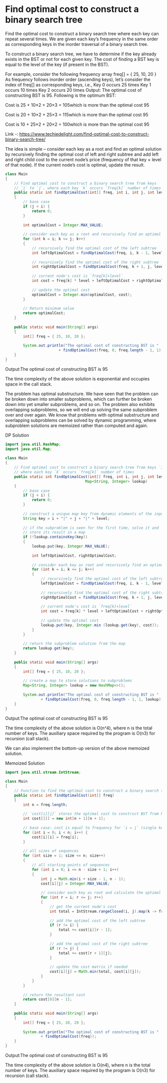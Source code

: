 # Find optimal cost to construct a binary search tree
Find the optimal cost to construct a binary search tree where each key can repeat several times. We are given each key’s frequency in the same order as corresponding keys in the inorder traversal of a binary search tree.

To construct a binary search tree, we have to determine if the key already exists in the BST or not for each given key. The cost of finding a BST key is equal to the level of the key (if present in the BST).

For example, consider the following frequency array freq[] = { 25, 10, 20 } As frequency follows inorder order (ascending keys), let’s consider the index of freq[] as corresponding keys, i.e., 
Key 0 occurs 25 times
Key 1 occurs 10 times
Key 2 occurs 20 times
 Output: The optimal cost of constructing BST is 95. Following is the optimum BST: 

Cost is 25 + 10×2 + 20×3 = 105which is more than the optimal cost 95 

Cost is 20 + 10×2 + 25×3 = 115which is more than the optimal cost 95         

Cost is 10 + 25×2 + 20×2 = 100which is more than the optimal cost 95                

Link -: https://www.techiedelight.com/find-optimal-cost-to-construct-binary-search-tree/

The idea is simple – consider each key as a root and find an optimal solution by recursively finding the optimal cost of left and right subtree and add left and right child cost to the current node’s price (frequency of that key × level of that node). If the current node’s cost is optimal, update the result.


```java
class Main
{
    // Find optimal cost to construct a binary search tree from keys
    // `i` to `j`, where each key `k` occurs `freq[k]` number of times
    public static int findOptimalCost(int[] freq, int i, int j, int level)
    {
        // base case
        if (j < i) {
            return 0;
        }
 
        int optimalCost = Integer.MAX_VALUE;
 
        // consider each key as a root and recursively find an optimal solution
        for (int k = i; k <= j; k++)
        {
            // recursively find the optimal cost of the left subtree
            int leftOptimalCost = findOptimalCost(freq, i, k - 1, level + 1);
 
            // recursively find the optimal cost of the right subtree
            int rightOptimalCost = findOptimalCost(freq, k + 1, j, level + 1);
 
            // current node's cost is `freq[k]×level`
            int cost = freq[k] * level + leftOptimalCost + rightOptimalCost;
 
            // update the optimal cost
            optimalCost = Integer.min(optimalCost, cost);
        }
 
        // Return minimum value
        return optimalCost;
    }
 
    public static void main(String[] args)
    {
        int[] freq = { 25, 10, 20 };
 
        System.out.println("The optimal cost of constructing BST is "
                        + findOptimalCost(freq, 0, freq.length - 1, 1));
    }
}
```

Output:The optimal cost of constructing BST is 95


The time complexity of the above solution is exponential and occupies space in the call stack.

 The problem has optimal substructure. We have seen that the problem can be broken down into smaller subproblems, which can further be broken down into yet smaller subproblems, and so on. The problem also exhibits overlapping subproblems, so we will end up solving the same subproblem over and over again. We know that problems with optimal substructure and overlapping subproblems can be solved by dynamic programming, where subproblem solutions are memoized rather than computed and again.

DP Solution

```java
import java.util.HashMap;
import java.util.Map;
 
class Main
{
    // Find optimal cost to construct a binary search tree from keys `i` to `j`
    // where each key `k` occurs `freq[k]` number of times
    public static int findOptimalCost(int[] freq, int i, int j, int level,
                                    Map<String, Integer> lookup)
    {
        // base case
        if (j < i) {
            return 0;
        }
 
        // construct a unique map key from dynamic elements of the input
        String key = i + "|" + j + "|" + level;
 
        // if the subproblem is seen for the first time, solve it and
        // store its result in a map
        if (!lookup.containsKey(key))
        {
            lookup.put(key, Integer.MAX_VALUE);
 
            int leftOptimalCost, rightOptimalCost;
 
            // consider each key as root and recursively find an optimal solution
            for (int k = i; k <= j; k++)
            {
                // recursively find the optimal cost of the left subtree
                leftOptimalCost = findOptimalCost(freq, i, k - 1, level + 1, lookup);
 
                // recursively find the optimal cost of the right subtree
                rightOptimalCost = findOptimalCost(freq, k + 1, j, level + 1, lookup);
 
                // current node's cost is `freq[k]×level`
                int cost = freq[k] * level + leftOptimalCost + rightOptimalCost;
 
                // update the optimal cost
                lookup.put(key, Integer.min (lookup.get(key), cost));
            }
        }
 
        // return the subproblem solution from the map
        return lookup.get(key);
    }
 
    public static void main(String[] args)
    {
        int[] freq = { 25, 10, 20 };
 
        // create a map to store solutions to subproblems
        Map<String, Integer> lookup = new HashMap<>();
 
        System.out.println("The optimal cost of constructing BST is "
                + findOptimalCost(freq, 0, freq.length - 1, 1, lookup));
    }
}
```

Output:The optimal cost of constructing BST is 95


The time complexity of the above solution is O(n^4), where n is the total number of keys. 
The auxiliary space required by the program is O(n3) for recursion (call stack).

 We can also implement the bottom-up version of the above memoized solution.

 Memoized Solution

```java
import java.util.stream.IntStream;
 
class Main
{
    // Function to find the optimal cost to construct a binary search tree
    public static int findOptimalCost(int[] freq)
    {
        int n = freq.length;
 
        // `cost[i][j]` stores the optimal cost to construct BST from keys `i` to `j`
        int cost[][] = new int[n + 1][n + 1];
 
        // base case: cost is equal to frequency for `i = j` (single key)
        for (int i = 0; i < n; i++) {
            cost[i][i] = freq[i];
        }
 
        // all sizes of sequences
        for (int size = 1; size <= n; size++)
        {
            // all starting points of sequences
            for (int i = 0; i <= n - size + 1; i++)
            {
                int j = Math.min(i + size - 1, n - 1);
                cost[i][j] = Integer.MAX_VALUE;
 
                // consider each key as root and calculate the optimal cost
                for (int r = i; r <= j; r++)
                {
                    // get the current node's cost
                    int total = IntStream.rangeClosed(i, j).map(k -> freq[k]).sum();
 
                    // add the optimal cost of the left subtree
                    if (r != i) {
                        total += cost[i][r - 1];
                    }
 
                    // add the optimal cost of the right subtree
                    if (r != j) {
                        total += cost[r + 1][j];
                    }
 
                    // update the cost matrix if needed
                    cost[i][j] = Math.min(total, cost[i][j]);
                }
            }
        }
 
        // return the resultant cost
        return cost[0][n - 1];
    }
 
    public static void main(String[] args)
    {
        int[] freq = { 25, 10, 20 };
 
        System.out.println("The optimal cost of constructing BST is "
                + findOptimalCost(freq));
    }
}
```

Output:The optimal cost of constructing BST is 95

The time complexity of the above solution is O(n4), where n is the total number of keys. 
The auxiliary space required by the program is O(n3) for recursion (call stack).
